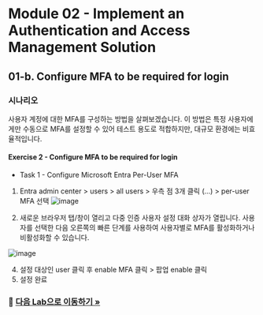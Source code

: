 # Module 02 - Implement an Authentication and Access Management Solution
## 01-b. Configure MFA to be required for login

### 시나리오 
사용자 계정에 대한 MFA를 구성하는 방법을 살펴보겠습니다. 이 방법은 특정 사용자에게만 수동으로 MFA를 설정할 수 있어 테스트 용도로 적합하지만, 대규모 환경에는 비효율적입니다.

#### Exercise 2 - Configure MFA to be required for login
* Task 1 - Configure Microsoft Entra Per-User MFA

1. Entra admin center > users > all users > 우측 점 3개 클릭 (...) > per-user MFA 선택 
![image](https://github.com/user-attachments/assets/bf58be4f-18ec-4df1-b8cf-d6c5c4aee77b)

2. 새로운 브라우저 탭/창이 열리고 다중 인증 사용자 설정 대화 상자가 열립니다. 사용자를 선택한 다음 오른쪽의 빠른 단계를 사용하여 사용자별로 MFA를 활성화하거나 비활성화할 수 있습니다.
   
![image](https://github.com/user-attachments/assets/e0119b4f-9f2b-469a-ba84-1aa3352e2217)

4. 설정 대상인 user 클릭 후 enable MFA 클릭 > 팝업 enable 클릭
5. 설정 완료

### 🔗 [다음 Lab으로 이동하기 »](https://github.com/Kittiyayaong/ProjectWandooEntra/blob/main/Module02%20-%20Lab%2002.%20Configure%20and%20deploy%20self-service%20password%20reset.md)

